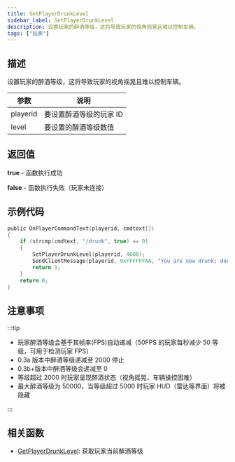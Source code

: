 ```yaml
---
title: SetPlayerDrunkLevel
sidebar_label: SetPlayerDrunkLevel
description: 设置玩家的醉酒等级，这将导致玩家的视角摇晃且难以控制车辆。
tags: ["玩家"]
---
```


## 描述

设置玩家的醉酒等级，这将导致玩家的视角摇晃且难以控制车辆。

| 参数     | 说明                    |
| -------- | ----------------------- |
| playerid | 要设置醉酒等级的玩家 ID |
| level    | 要设置的醉酒等级数值    |

## 返回值

**true** - 函数执行成功

**false** - 函数执行失败（玩家未连接）

## 示例代码

```c
public OnPlayerCommandText(playerid, cmdtext[])
{
    if (strcmp(cmdtext, "/drunk", true) == 0)
    {
        SetPlayerDrunkLevel(playerid, 4000);
        SendClientMessage(playerid, 0xFFFFFFAA, "You are now drunk; don't drink and drive!");
        return 1;
    }
    return 0;
}
```

## 注意事项

:::tip

- 玩家醉酒等级会基于其帧率(FPS)自动递减（50FPS 的玩家每秒减少 50 等级，可用于检测玩家 FPS）
- 0.3a 版本中醉酒等级递减至 2000 停止
- 0.3b+版本中醉酒等级会递减至 0
- 等级超过 2000 时玩家呈现醉酒状态（视角摇晃、车辆操控困难）
- 最大醉酒等级为 50000，当等级超过 5000 时玩家 HUD（雷达等界面）将被隐藏

:::

## 相关函数

- [GetPlayerDrunkLevel](GetPlayerDrunkLevel): 获取玩家当前醉酒等级
